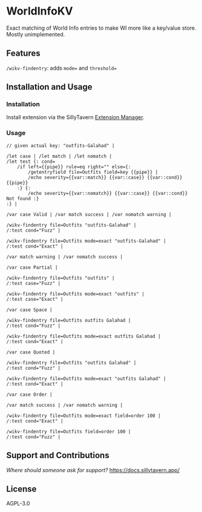 # WorldInfoKV

Exact matching of World Info entries to make WI more like a key/value store. Mostly unimplemented.

## Features

`/wikv-findentry`: adds `mode=` and `threshold=` 

## Installation and Usage

### Installation

Install extension via the SillyTavern [Extension Manager](https://docs.sillytavern.app/extensions/).

### Usage

```
// given actual key: "outfits-Galahad" |

/let case | /let match | /let nomatch |
/let test {: cond=
	/if left={{pipe}} rule=eq right="" else={: 
		/getentryfield file=Outfits field=key {{pipe}} | 
		/echo severity={{var::match}} {{var::case}} {{var::cond}} {{pipe}} 
	:} {: 
		/echo severity={{var::nomatch}} {{var::case}} {{var::cond}} Not found :}
:} |

/var case Valid | /var match success | /var nomatch warning |

/wikv-findentry file=Outfits "outfits-Galahad" |
/:test cond="Fuzz" |

/wikv-findentry file=Outfits mode=exact "outfits-Galahad" |
/:test cond="Exact" |

/var match warning | /var nomatch success | 

/var case Partial | 

/wikv-findentry file=Outfits "outfits" | 
/:test case="Fuzz" |

/wikv-findentry file=Outfits mode=exact "outfits" | 
/:test case="Exact" |

/var case Space | 

/wikv-findentry file=Outfits outfits Galahad | 
/:test cond="Fuzz" |

/wikv-findentry file=Outfits mode=exact outfits Galahad | 
/:test cond="Exact" |

/var case Quoted | 

/wikv-findentry file=Outfits "outfits Galahad" | 
/:test cond="Fuzz" |

/wikv-findentry file=Outfits mode=exact "outfits Galahad" | 
/:test cond="Exact" |

/var case Order | 

/var match success | /var nomatch warning |

/wikv-findentry file=Outfits mode=exact field=order 100 | 
/:test cond="Exact" |

/wikv-findentry file=Outfits field=order 100 | 
/:test cond="Fuzz" |
```

## Support and Contributions

*Where should someone ask for support?* https://docs.sillytavern.app/

## License

AGPL-3.0
